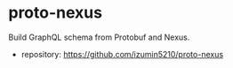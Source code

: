 # proto-nexus

Build GraphQL schema from Protobuf and Nexus.

- repository: https://github.com/izumin5210/proto-nexus

